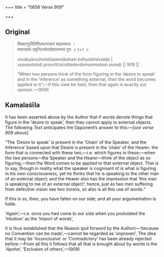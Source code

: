 +++
title = "0658 Verse 909"

+++
## Original 
>
> विवक्षानु(मितिश्लिष्टमाकारं बाह्यभावतः ।  
> व्यवस्ततोः प्रवृत्ति)श्चेत्तदेवास्मन्मतं पुनः ॥ ९०९ ॥ 
>
> *vivakṣānu(mitiśliṣṭamākāraṃ bāhyabhāvataḥ* \|  
> *vyavastatoḥ pravṛtti)ścettadevāsmanmataṃ punaḥ* \|\| 909 \|\| 
>
> “When two persons think of the form figuring in the ‘desire to speak’ and in the ‘inference’ as something external, then the word becomes applied to it”;—if this view be held, then that again is exactly our opinion.—(909)



## Kamalaśīla

It has been asserted above by the Author that if words denote things that figure in the ‘desire to speak’, then they cannot apply to external objects. The following *Text* anticipates the Opponent’s answer to this:—[*see verse 909 above*]

“The ‘Desire to speak’ is present in the ‘Chain’ of the Speaker, and the Inference’ based upon that Desire is present in the ‘chain’ of the Hearer; the form that is connected with these two,—i.e. which figures in these;—when the two persons—the Speaker and the Hearer—think of the object as so figuring,—then the Word comes to be applied to that external object. That is to say, though in reality what the speaker is cognisant of is what is figuring in his own consciousness, yet he thinks that he is speaking to the other man of an external object; and the Hearer also has the impression that ‘this man is speaking to me of an external object’; hence, just as two men suffering from defective vision see two moons, so also is all this use of words.”

If this is so, then, you have fallen on our side; and all your argumentation is futile.

‘*Again*’,—i.e. once you had come to our side when you postulated the ‘Intuition’ as the ‘Import of words’,

It is thus established that the Reason (put forward by the Author)—‘because no Convention can be made’,—cannot be regarded as ‘unproven’, The idea that it may be ‘Inconclusive’ or ‘Contradictory’ has been already rejected before.—From all this it follows that all that is brought about by words is the ‘*Apoha*’, ‘Exclusion of others’,—(909)



